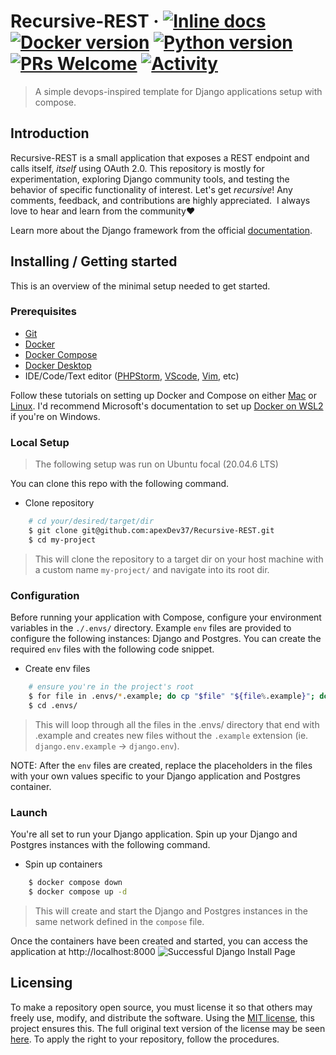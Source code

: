 # Recursive-REST &middot; [![Inline docs](https://inch-ci.org/github/dwyl/hapi-auth-jwt2.svg?branch=master)](https://github.com/apexDev37/Recursive-REST/blob/main/README.md) [![Docker version](https://img.shields.io/badge/-v20.10.23-grey?style=flat&logo=docker)]() [![Python version](https://img.shields.io/badge/-v3.11.4-grey?style=flat&logo=python&logoColor=yellow)](https://www.python.org/downloads/) [![PRs Welcome](https://img.shields.io/badge/PRs-welcome-blue.svg)](http://makeapullrequest.com) [![Activity](https://img.shields.io/badge/status-active-brightgreen)](https://github.com/apexDev37/Recursive-REST/commits/main)
> A simple devops-inspired template for Django applications setup with compose. 

## Introduction
Recursive-REST is a small application that exposes a REST endpoint and calls itself, _itself_ using OAuth 2.0. This repository is mostly for experimentation, exploring Django community tools, and testing the behavior of specific functionality of interest. Let's get _recursive_! Any comments, feedback, and contributions are highly appreciated.  I always love to hear and learn from the community❤ 

Learn more about the Django framework from the official [documentation].

## Installing / Getting started
This is an overview of the minimal setup needed to get started.

### Prerequisites
- [Git]
- [Docker]
- [Docker Compose]
- [Docker Desktop]
- IDE/Code/Text editor ([PHPStorm], [VScode], [Vim], etc)

Follow these tutorials on setting up Docker and Compose on either [Mac] or [Linux]. I'd recommend Microsoft's documentation to set up [Docker on WSL2] if you're on Windows. 

### Local Setup
> The following setup was run on Ubuntu focal (20.04.6 LTS)

You can clone this repo with the following command.

- Clone repository
``` bash
    # cd your/desired/target/dir
    $ git clone git@github.com:apexDev37/Recursive-REST.git
    $ cd my-project
```

> This will clone the repository to a target dir on your host machine with a custom name `my-project/` and navigate into its root dir.

### Configuration
Before running your application with Compose, configure your environment variables in the `./.envs/` directory. Example `env` files are provided to configure the following instances: Django and Postgres. You can create the required `env` files with the following code snippet.

- Create env files
``` bash
    # ensure you're in the project's root
    $ for file in .envs/*.example; do cp "$file" "${file%.example}"; done
    $ cd .envs/
```

> This will loop through all the files in the .envs/ directory that end with .example and creates new files without the `.example` extension (ie. `django.env.example` -> `django.env`).
 
NOTE: After the `env` files are created, replace the placeholders in the files with your own values specific to your Django application and Postgres container.

### Launch
You're all set to run your Django application. Spin up your Django and Postgres instances with the following command.

- Spin up containers
``` bash
    $ docker compose down
    $ docker compose up -d
```

> This will create and start the Django and Postgres instances in the same network defined in the `compose` file.

Once the containers have been created and started, you can access the application at http://localhost:8000
<img src="./resources/docs/images/successful-django-install.PNG" alt="Successful Django Install Page"/>


## Licensing
To make a repository open source, you must license it so that others may freely use, modify, and distribute the software. Using the [MIT license], this project ensures this. The full original text version of the license may be seen [here]. To apply the right to your repository, follow the procedures.



[//]: # (These are reference links used in the body of this note and get stripped out when the markdown processor does
its job. There is no need to format nicely because it shouldn't be seen.
Thanks SO - http://stackoverflow.com/questions/4823468/store-comments-in-markdown-syntax)

<!-- Introduction links -->
[documentation]: <https://docs.djangoproject.com/en/>

<!-- Installing / Getting Started links -->
[Git]: <https://git-scm.com/>
[Docker]: <https://www.docker.com/>
[Docker Compose]: <https://docs.docker.com/compose/>
[Docker Desktop]: <https://www.docker.com/products/docker-desktop/>
[Mac]: <https://docs.docker.com/desktop/install/mac-install/>
[Linux]: <https://docs.docker.com/desktop/install/linux-install/>
[Docker on WSL2]: <https://learn.microsoft.com/en-us/windows/wsl/tutorials/wsl-containers>

[PHPStorm]: <https://www.jetbrains.com/phpstorm/>
[VScode]: <https://code.visualstudio.com/>
[Vim]: <https://www.vim.org/>

<!-- Licensing links -->
[MIT license]: <https://en.wikipedia.org/wiki/MIT_License>
[here]: <https://choosealicense.com/licenses/mit/>